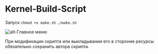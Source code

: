 # Kernel-Build-Script

Запуск
`chmod +x make.sh`
`./make.sh`

![alt-Главное меню](https://pp.vk.me/c604624/v604624922/10162/IMv_2IyAlls.jpg "Главное меню")

При модификации скрипта или выкладывании его в стороние ресурсы обязательно сохранить автора скрипта.
